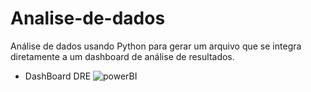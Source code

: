 # Analise-de-dados
 Análise de dados usando Python para gerar um arquivo que se integra diretamente a um dashboard de análise de resultados.
* DashBoard DRE
![powerBI](https://3b45yn-my.sharepoint.com/:i:/g/personal/arqkdias_3b45yn_onmicrosoft_com/EWxZ052tRGpEjVZS9KkqyO0BhKxpx2uhsVZxhEkGeVWAyA?e=ybAgUd)
